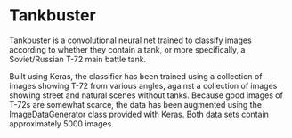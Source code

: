 # Tankbuster

Tankbuster is a convolutional neural net trained to classify images according to whether they contain a tank, or more specifically, a Soviet/Russian T-72 main battle tank.

Built using Keras, the classifier has been trained using a collection of images showing T-72 from various angles, against a collection of images showing street and natural scenes without tanks. Because good images of T-72s are somewhat scarce, the data has been augmented using the ImageDataGenerator class provided with Keras. Both data sets contain approximately 5000 images.
